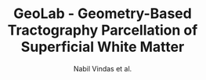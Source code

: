 ---
cat: gaia
subcat: architecture
bestof: false
author: Nabil Vindas et al.
title: GeoLab - Geometry-Based Tractography Parcellation of Superficial White Matter
year: 2023
type: inproceedings
url: https -//ieeexplore.ieee.org/abstract/document/10230336
doi: 10.1109/ISBI53787.2023.10230336
booktitle: 2023 IEEE 20th International Symposium on Biomedical Imaging (ISBI)
---